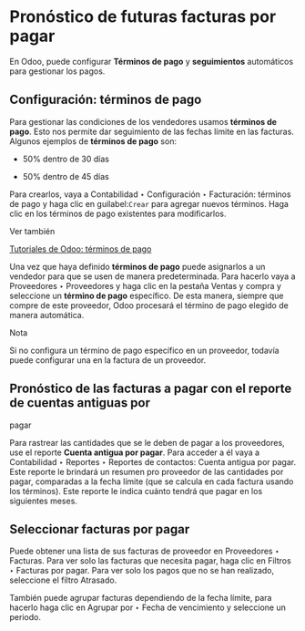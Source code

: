 # Pronóstico de futuras facturas por pagar

En Odoo, puede configurar **Términos de pago** y **seguimientos** automáticos
para gestionar los pagos.

## Configuración: términos de pago

Para gestionar las condiciones de los vendedores usamos **términos de pago**.
Esto nos permite dar seguimiento de las fechas límite en las facturas. Algunos
ejemplos de **términos de pago** son:

  * 50% dentro de 30 días

  * 50% dentro de 45 días

Para crearlos, vaya a Contabilidad ‣ Configuración ‣ Facturación: términos de
pago y haga clic en guilabel:`Crear` para agregar nuevos términos. Haga clic
en los términos de pago existentes para modificarlos.

Ver también

[Tutoriales de Odoo: términos de
pago](https://www.odoo.com/slides/slide/payment-terms-1679?fullscreen=1)

Una vez que haya definido **términos de pago** puede asignarlos a un vendedor
para que se usen de manera predeterminada. Para hacerlo vaya a Proveedores ‣
Proveedores y haga clic en la pestaña Ventas y compra y seleccione un
**término de pago** específico. De esta manera, siempre que compre de este
proveedor, Odoo procesará el término de pago elegido de manera automática.

Nota

Si no configura un término de pago específico en un proveedor, todavía puede
configurar una en la factura de un proveedor.

## Pronóstico de las facturas a pagar con el reporte de cuentas antiguas por
pagar

Para rastrear las cantidades que se le deben de pagar a los proveedores, use
el reporte **Cuenta antigua por pagar**. Para acceder a él vaya a Contabilidad
‣ Reportes ‣ Reportes de contactos: Cuenta antigua por pagar. Este reporte le
brindará un resumen pro proveedor de las cantidades por pagar, comparadas a la
fecha límite (que se calcula en cada factura usando los términos). Este
reporte le indica cuánto tendrá que pagar en los siguientes meses.

## Seleccionar facturas por pagar

Puede obtener una lista de sus facturas de proveedor en Proveedores ‣
Facturas. Para ver solo las facturas que necesita pagar, haga clic en Filtros
‣ Facturas por pagar. Para ver solo los pagos que no se han realizado,
seleccione el filtro Atrasado.

También puede agrupar facturas dependiendo de la fecha límite, para hacerlo
haga clic en Agrupar por ‣ Fecha de vencimiento y seleccione un periodo.

